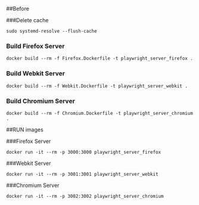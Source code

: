 ##Before

###Delete cache
````
sudo systemd-resolve --flush-cache
````

### Build Firefox Server
````
docker build --rm -f Firefox.Dockerfile -t playwright_server_firefox .
````

### Build Webkit Server
````
docker build --rm -f Webkit.Dockerfile -t playwright_server_webkit .
````

### Build Chromium Server
````
docker build --rm -f Chromium.Dockerfile -t playwright_server_chromium .
````


##RUN images

###Firefox Server
````
docker run -it --rm -p 3000:3000 playwright_server_firefox
````

###Webkit Server
````
docker run -it --rm -p 3001:3001 playwright_server_webkit
````

###Chromium Server
````
docker run -it --rm -p 3002:3002 playwright_server_chromium
````